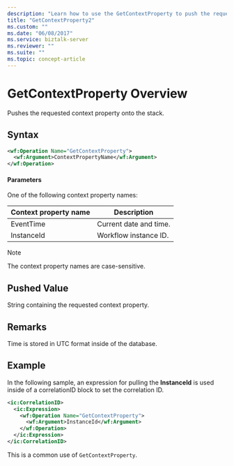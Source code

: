 ```yaml
---
description: "Learn how to use the GetContextProperty to push the requested context property onto the stack."
title: "GetContextProperty2"
ms.custom: ""
ms.date: "06/08/2017"
ms.service: biztalk-server
ms.reviewer: ""
ms.suite: ""
ms.topic: concept-article
---
```

# GetContextProperty Overview

Pushes the requested context property onto the stack.  
  
## Syntax  
  
```xml  
<wf:Operation Name="GetContextProperty">  
  <wf:Argument>ContextPropertyName</wf:Argument>  
</wf:Operation>  
```  
  
#### Parameters  
 One of the following context property names:  
  
|Context property name|Description|  
|---------------------------|-----------------|  
|EventTime|Current date and time.|  
|InstanceId|Workflow instance ID.|  
  
> [!NOTE]
> The context property names are case-sensitive.  
  
## Pushed Value  
 String containing the requested context property.  
  
## Remarks  
 Time is stored in UTC format inside of the database.  
  
## Example  
 In the following sample, an expression for pulling the **InstanceId** is used inside of a correlationID block to set the correlation ID.  
  
```xml  
<ic:CorrelationID>  
  <ic:Expression>  
    <wf:Operation Name="GetContextProperty">  
      <wf:Argument>InstanceId</wf:Argument>  
    </wf:Operation>  
  </ic:Expression>  
</ic:CorrelationID>  
```  
  
 This is a common use of `GetContextProperty`.
